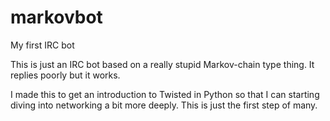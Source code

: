 # markovbot
My first IRC bot

This is just an IRC bot based on a really stupid Markov-chain type thing. It replies poorly but it works. 

I made this to get an introduction to Twisted in Python so that I can starting diving into networking a bit more deeply.
This is just the first step of many.
